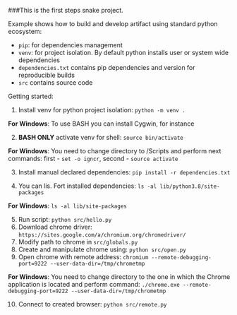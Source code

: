 ###This is the first steps snake project.

Example shows how to build and develop artifact using standard python ecosystem:
- `pip`: for dependencies management
- `venv`: for project isolation. By default python installs user or system wide dependencies
- `dependencies.txt` contains pip dependencies and version for reproducible builds
- `src` contains source code

Getting started:
1. Install venv for python project isolation: `python -m venv .`

**For Windows**: To use BASH you can install Cygwin, for instance
  
2. **BASH ONLY** activate venv for shell: `source bin/activate`

**For Windows**: You need to change directory to /Scripts and perform next commands: first - `set -o igncr`, second - `source activate
` 

3. Install manual declared dependencies: `pip install -r dependencies.txt`

4. You can lis. Fort installed dependencies: `ls -al lib/python3.8/site-packages`

**For Windows**: `ls -al lib/site-packages`
  
5. Run script: `python src/hello.py`
6. Download chrome driver: `https://sites.google.com/a/chromium.org/chromedriver/`
7. Modify path to chrome in `src/globals.py`    
8. Create and manipulate chrome using: `python src/open.py`
9. Open chrome with remote address: `chromium --remote-debugging-port=9222 --user-data-dir=/tmp/chrometmp`

**For Windows**: You need to change directory to the one in which the Chrome application is located and perform command: `./chrome.exe --remote-debugging-port=9222 --user-data-dir=/tmp/chrometmp`

10. Connect to created browser: `python src/remote.py`